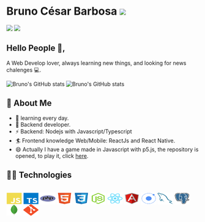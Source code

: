 # Bruno César Barbosa ![](https://komarev.com/ghpvc/?username=brunocbarbosa&color=blue)
<a href = "https://www.linkedin.com/in/bruno-barbosa-35294718a/"><img src="https://img.shields.io/badge/-LinkedIn-%230077B5?style=for-the-badge&logo=linkedin&logoColor=white" target="_blank"></a>
<a href = "mailto: bruno.cbarbosa90@gmail.com"><img src="https://img.shields.io/badge/-Gmail-%23EA4335?style=for-the-badge&logo=gmail&logoColor=white" target="_blank"></a>

## Hello People 👋,           
A Web Develop lover, always learning new things, and looking for news chalenges 💻.

![Bruno's GitHub stats](https://github-readme-stats.vercel.app/api?username=brunocbarbosa&show_icons=true&theme=tokyonight&include_all_commits=true&count_private=true)
![Bruno's GitHub stats](https://github-readme-stats.vercel.app/api/top-langs/?username=brunocbarbosa&layout=compact&langs_count=16&theme=tokyonight)

## 🧐 About Me
- 🔭 learning every day.
- 🌱 Backend developer. 
- ⚡ Backend: Nodejs with Javascript/Typescript
- 🏄‍ Frontend knowledge Web/Mobile: ReactJs and React Native.
- 😄 Actually I have a game made in Javascript with p5.js, the repository is opened, to play it, click [here](https://biohazard-escape.netlify.app).

## 👨‍💻 Technologies
<div style="display: inline_block"><br>
  <img align="center" alt="javascript" height="30" width="40" src="https://raw.githubusercontent.com/devicons/devicon/master/icons/javascript/javascript-plain.svg">
  <img align="center" alt="typescript" height="30" width="40" src="https://raw.githubusercontent.com/devicons/devicon/master/icons/typescript/typescript-plain.svg">
  <img align="center" alt="php" height="30" width="40" src="https://raw.githubusercontent.com/devicons/devicon/master/icons/php/php-original.svg">

  <img align="center" alt="html" height="30" width="40" src="https://raw.githubusercontent.com/devicons/devicon/master/icons/html5/html5-original.svg">
  <img align="center" alt="css3" height="30" width="40" src="https://raw.githubusercontent.com/devicons/devicon/master/icons/css3/css3-original.svg">

  <img align="center" alt="nodejs" height="30" width="40" src="https://raw.githubusercontent.com/devicons/devicon/master/icons/nodejs/nodejs-original.svg">

  <img align="center" alt="react" height="30" width="40" src="https://raw.githubusercontent.com/devicons/devicon/master/icons/react/react-original.svg">
  <img align="center" alt="angular" height="30" width="40" src="https://raw.githubusercontent.com/devicons/devicon/master/icons/angularjs/angularjs-original.svg">
  <img align="center" alt="ionic" height="30" width="40" src="https://raw.githubusercontent.com/devicons/devicon/master/icons/ionic/ionic-original.svg">

  <img align="center" alt="mysql" height="30" width="40" src="https://raw.githubusercontent.com/devicons/devicon/master/icons/mysql/mysql-original.svg">
  <img align="center" alt="mysql" height="30" width="40" src="https://raw.githubusercontent.com/devicons/devicon/master/icons/postgresql/postgresql-original.svg">
  <img align="center" alt="mysql" height="30" width="40" src="https://raw.githubusercontent.com/devicons/devicon/master/icons/mongodb/mongodb-original.svg">

  <img align="center" alt="git" height="30" width="40" src="https://raw.githubusercontent.com/devicons/devicon/master/icons/git/git-original.svg">
</div>
